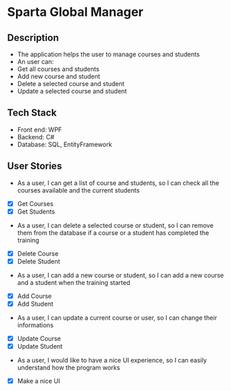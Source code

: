 # Sparta Global Manager

## Description
- The application helps the user to manage courses and students
- An user can:
- Get all courses and students
- Add new course and student
- Delete a selected course and student
- Update a selected course and student

## Tech Stack
- Front end: WPF
- Backend: C#
- Database: SQL, EntityFramework

## User Stories
- As a user, I can get a list of course and students, so I can check all the courses available and the current students
- [x] Get Courses
- [x] Get Students
- As a user, I can delete a selected course or student, so I can remove them from the database if a course or a student has completed the training
- [x] Delete Course
- [x] Delete Student
- As a user, I can add a new course or student, so I can add a new course and a student when the training started
- [x] Add Course
- [x] Add Student
- As a user, I can update a current course or user, so I can change their informations
- [x] Update Course
- [x] Update Student
- As a user, I would like to have a nice UI experience, so I can easily understand how the program works
- [x] Make a nice UI

